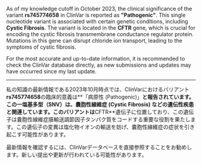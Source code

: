 As of my knowledge cutoff in October 2023, the clinical significance of the variant **rs745774658** in ClinVar is reported as **"Pathogenic"**. This single nucleotide variant is associated with certain genetic conditions, including **Cystic Fibrosis**. The variant is located in the **CFTR** gene, which is crucial for encoding the cystic fibrosis transmembrane conductance regulator protein. Mutations in this gene can disrupt chloride ion transport, leading to the symptoms of cystic fibrosis.

For the most accurate and up-to-date information, it is recommended to check the ClinVar database directly, as new submissions and updates may have occurred since my last update.

---

私の知識の最新情報である2023年10月時点では、ClinVarにおけるバリアント**rs745774658**の臨床的意義は**「病原性 (Pathogenic)」**と報告されています。この一塩基多型（SNV）は、**嚢胞性線維症 (Cystic Fibrosis)** などの遺伝性疾患と関連しています。このバリアントは**CFTR**遺伝子に位置しており、この遺伝子は嚢胞性線維症膜輸送調節因子タンパク質をコードする重要な役割を果たします。この遺伝子の変異は塩化物イオンの輸送を妨げ、嚢胞性線維症の症状を引き起こす可能性があります。

最新情報を確認するには、ClinVarデータベースを直接参照することをお勧めします。新しい提出や更新が行われている可能性があります。